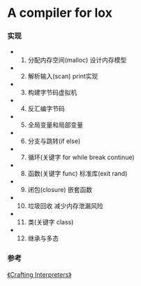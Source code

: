 # A compiler for lox
### 实现
- 1. 分配内存空间(malloc) 设计内存模型
- 2. 解析输入(scan) print实现
- 3. 构建字节码虚拟机
- 4. 反汇编字节码
- 5. 全局变量和局部变量
- 6. 分支与跳转(if else)
- 7. 循环(关键字 for while break continue)
- 8. 函数(关键字 func) 标准库(exit rand)
- 9. 闭包(closure) 嵌套函数
- 10. 垃圾回收 减少内存泄漏风险
- 11. 类(关键字 class)
- 12. 继承与多态

### 参考
[《Crafting Interpreters》](https://github.com/munificent/craftinginterpreters)
